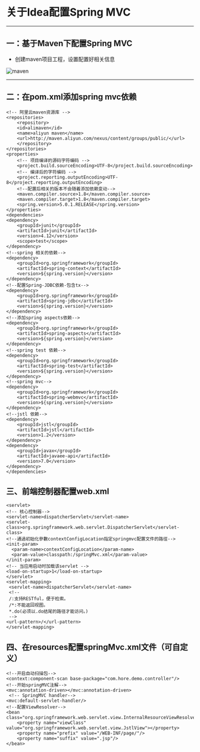 # 关于Idea配置Spring MVC
----

## 一：基于Maven下配置Spring MVC
- 创建maven项目工程，设置配置好相关信息

 ![maven](https://i.imgur.com/85EeuJ2.png)

---
## 二：在pom.xml添加spring mvc依赖
	<!-- 阿里云maven资源库 -->
	<repositories>
		<repository>
		<id>alimaven</id>
		<name>aliyun maven</name>
		<url>http://maven.aliyun.com/nexus/content/groups/public/</url>
		</repository>
	</repositories>
	<properties>
		<!-- 项目编译的源码字符编码 -->
		<project.build.sourceEncoding>UTF-8</project.build.sourceEncoding>
		<!-- 编译后的字符编码 -->
		<project.reporting.outputEncoding>UTF-8</project.reporting.outputEncoding>
		<!--配置后相关的版本不会随着添加依赖变动-->
		<maven.compiler.source>1.8</maven.compiler.source>
		<maven.compiler.target>1.8</maven.compiler.target>
		<spring.version>5.0.1.RELEASE</spring.version>
	</properties>
	<dependencies>
	<dependency>
		<groupId>junit</groupId>
		<artifactId>junit</artifactId>
		<version>4.12</version>
		<scope>test</scope>
	</dependency>
	<!--spring 相关的依赖-->
	<dependency>
		<groupId>org.springframework</groupId>
		<artifactId>spring-context</artifactId>
		<version>${spring.version}</version>
	</dependency>
	<!--配置Spring-JDBC依赖-包含tx-->
	<dependency>
		<groupId>org.springframework</groupId>
		<artifactId>spring-jdbc</artifactId>
		<version>${spring.version}</version>
	</dependency>
	<!--添加spring aspects依赖-->
	<dependency>
		<groupId>org.springframework</groupId>
		<artifactId>spring-aspects</artifactId>
		<version>${spring.version}</version>
	</dependency>
	<!--spring test 依赖-->
	<dependency>
		<groupId>org.springframework</groupId>
		<artifactId>spring-test</artifactId>
		<version>${spring.version}</version>
	</dependency>
	<!--spring mvc-->
	<dependency>	
		<groupId>org.springframework</groupId>
		<artifactId>spring-webmvc</artifactId>
		<version>${spring.version}</version>
	</dependency>
	<!--jstl 依赖-->
	<dependency>
		<groupId>jstl</groupId>
		<artifactId>jstl</artifactId>
		<version>1.2</version>
	</dependency>
	<dependency>
		<groupId>javax</groupId>
		<artifactId>javaee-api</artifactId>
		<version>7.0</version>
	</dependency>
	</dependencies>
## 三、前端控制器配置web.xml
	<servlet>
    <!-- 核心控制器-->
    <servlet-name>dispatcherServlet</servlet-name>
    <servlet-class>org.springframework.web.servlet.DispatcherServlet</servlet-class>
    <!--通過初始化參數contextConfigLocation指定springmvc配置文件的路徑-->
    <init-param>
      <param-name>contextConfigLocation</param-name>
      <param-value>classpath:/springMvc.xml</param-value>
    </init-param>
    <!-- 当应用启动时加载该servlet -->
    <load-on-startup>1</load-on-startup>
	</servlet>
	<servlet-mapping>
     <servlet-name>dispatcherServlet</servlet-name>
     <!--
     /:支持RESTful，便于检索。
     /*:不能返回视图。
	 *.do(必须以.do结尾的路径才能访问。)
     -->
    <url-pattern>/</url-pattern>
	</servlet-mapping>
## 四、在resources配置springMvc.xml文件（可自定义）

	<!--开启自动扫描包-->
    <context:component-scan base-package="com.hore.demo.controller"/>
    <!--开始springMVC注解-->
    <mvc:annotation-driven></mvc:annotation-driven>
     <!-- SpringMVC handler-->
    <mvc:default-servlet-handler/>
    <!--配置ViewResolver-->
    <bean class="org.springframework.web.servlet.view.InternalResourceViewResolver">
        <property name="viewClass" value="org.springframework.web.servlet.view.JstlView"></property>
        <property name="prefix" value="/WEB-INF/page/"/>
        <property name="suffix" value=".jsp"/>
    </bean>





	